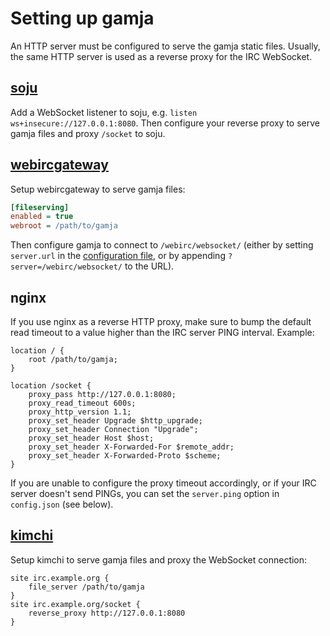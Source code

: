 # Setting up gamja

An HTTP server must be configured to serve the gamja static files. Usually,
the same HTTP server is used as a reverse proxy for the IRC WebSocket.

## [soju]

Add a WebSocket listener to soju, e.g. `listen ws+insecure://127.0.0.1:8080`.
Then configure your reverse proxy to serve gamja files and proxy `/socket` to
soju.

## [webircgateway]

Setup webircgateway to serve gamja files:

```ini
[fileserving]
enabled = true
webroot = /path/to/gamja
```

Then configure gamja to connect to `/webirc/websocket/` (either by setting
`server.url` in the [configuration file], or by appending
`?server=/webirc/websocket/` to the URL).

## nginx

If you use nginx as a reverse HTTP proxy, make sure to bump the default read
timeout to a value higher than the IRC server PING interval. Example:

```
location / {
	root /path/to/gamja;
}

location /socket {
	proxy_pass http://127.0.0.1:8080;
	proxy_read_timeout 600s;
	proxy_http_version 1.1;
	proxy_set_header Upgrade $http_upgrade;
	proxy_set_header Connection "Upgrade";
	proxy_set_header Host $host;
	proxy_set_header X-Forwarded-For $remote_addr;
	proxy_set_header X-Forwarded-Proto $scheme;
}
```

If you are unable to configure the proxy timeout accordingly, or if your IRC
server doesn't send PINGs, you can set the `server.ping` option in
`config.json` (see below).

## [kimchi]

Setup kimchi to serve gamja files and proxy the WebSocket connection:

```
site irc.example.org {
	file_server /path/to/gamja
}
site irc.example.org/socket {
	reverse_proxy http://127.0.0.1:8080
}
```

[soju]: https://soju.im
[webircgateway]: https://github.com/kiwiirc/webircgateway
[kimchi]: https://sr.ht/~emersion/kimchi/
[configuration file]: config-file.md
